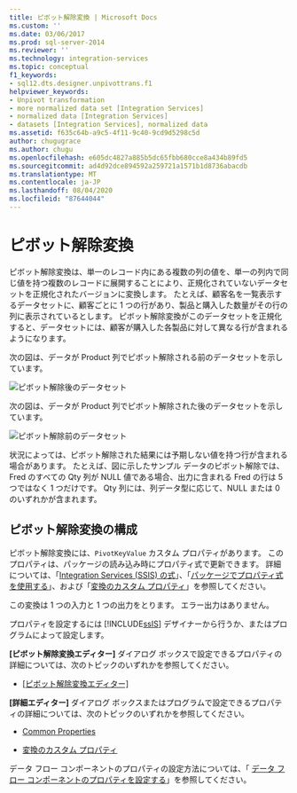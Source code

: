 ```yaml
---
title: ピボット解除変換 | Microsoft Docs
ms.custom: ''
ms.date: 03/06/2017
ms.prod: sql-server-2014
ms.reviewer: ''
ms.technology: integration-services
ms.topic: conceptual
f1_keywords:
- sql12.dts.designer.unpivottrans.f1
helpviewer_keywords:
- Unpivot transformation
- more normalized data set [Integration Services]
- normalized data [Integration Services]
- datasets [Integration Services], normalized data
ms.assetid: f635c64b-a9c5-4f11-9c40-9cd9d5298c5d
author: chugugrace
ms.author: chugu
ms.openlocfilehash: e605dc4827a885b5dc65fbb680cce8a434b89fd5
ms.sourcegitcommit: ad4d92dce894592a259721a1571b1d8736abacdb
ms.translationtype: MT
ms.contentlocale: ja-JP
ms.lasthandoff: 08/04/2020
ms.locfileid: "87644044"
---
```

# <a name="unpivot-transformation"></a>ピボット解除変換
  ピボット解除変換は、単一のレコード内にある複数の列の値を、単一の列内で同じ値を持つ複数のレコードに展開することにより、正規化されていないデータセットを正規化されたバージョンに変換します。 たとえば、顧客名を一覧表示するデータセットに、顧客ごとに 1 つの行があり、製品と購入した数量がその行の列に表示されているとします。 ピボット解除変換がこのデータセットを正規化すると、データセットには、顧客が購入した各製品に対して異なる行が含まれるようになります。  
  
 次の図は、データが Product 列でピボット解除される前のデータセットを示しています。  
  
 ![ピボット解除後のデータセット](../../media/mw-dts-18.gif "ピボット解除後のデータセット")  
  
 次の図は、データが Product 列でピボット解除された後のデータセットを示しています。  
  
 ![ピボット解除前のデータセット](../../media/mw-dts-17.gif "ピボット解除前のデータセット")  
  
 状況によっては、ピボット解除された結果には予期しない値を持つ行が含まれる場合があります。 たとえば、図に示したサンプル データのピボット解除では、Fred のすべての Qty 列が NULL 値である場合、出力に含まれる Fred の行は 5 つではなく 1 つだけです。 Qty 列には、列データ型に応じて、NULL または 0 のいずれかが含まれます。  
  
## <a name="configuration-of-the-unpivot-transformation"></a>ピボット解除変換の構成  
 ピボット解除変換には、`PivotKeyValue` カスタム プロパティがあります。 このプロパティは、パッケージの読み込み時にプロパティ式で更新できます。 詳細については、「[Integration Services &#40;SSIS&#41; の式](../../expressions/integration-services-ssis-expressions.md)」、「[パッケージでプロパティ式を使用する](../../expressions/use-property-expressions-in-packages.md)」、および「[変換のカスタム プロパティ](transformation-custom-properties.md)」を参照してください。  
  
 この変換は 1 つの入力と 1 つの出力をとります。 エラー出力はありません。  
  
 プロパティを設定するには [!INCLUDE[ssIS](../../../includes/ssis-md.md)] デザイナーから行うか、またはプログラムによって設定します。  
  
 **[ピボット解除変換エディター]** ダイアログ ボックスで設定できるプロパティの詳細については、次のトピックのいずれかを参照してください。  
  
-   [[ピボット解除変換エディター]](../../unpivot-transformation-editor.md)  
  
 **[詳細エディター]** ダイアログ ボックスまたはプログラムで設定できるプロパティの詳細については、次のトピックのいずれかを参照してください。  
  
-   [Common Properties](../../common-properties.md)  
  
-   [変換のカスタム プロパティ](transformation-custom-properties.md)  
  
 データ フロー コンポーネントのプロパティの設定方法については、「 [データ フロー コンポーネントのプロパティを設定する](../set-the-properties-of-a-data-flow-component.md)」を参照してください。  
  
  

